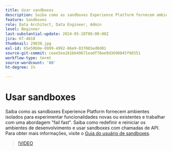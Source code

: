 ```yaml
---
title: Usar sandboxes
description: Saiba como as sandboxes Experience Platform fornecem ambientes isolados para experimentar funcionalidades novas ou existentes e trabalhar com uma abordagem rápida de falha. Saiba como redefinir e reiniciar os ambientes de desenvolvimento e usar sandboxes com chamadas de API.
feature: Sandboxes
role: Data Architect, Data Engineer, Admin
level: Beginner
last-substantial-update: 2024-05-28T00:00:00Z
jira: KT-4018
thumbnail: 29838.jpg
exl-id: 65e50b0e-0999-4992-86e9-037065ed0d01
source-git-commit: ceae5ea181b649671eadf78ee9d3690845f96551
workflow-type: tm+mt
source-wordcount: '88'
ht-degree: 1%

---
```


# Usar sandboxes

Saiba como as sandboxes Experience Platform fornecem ambientes isolados para experimentar funcionalidades novas ou existentes e trabalhar com uma abordagem &quot;fail fast&quot;. Saiba como redefinir e reiniciar os ambientes de desenvolvimento e usar sandboxes com chamadas de API. Para obter mais informações, visite o [Guia do usuário de sandboxes](https://experienceleague.adobe.com/docs/experience-platform/sandbox/home.html?lang=pt-BR).

>[!VIDEO](https://video.tv.adobe.com/v/29838/?learn=on)


